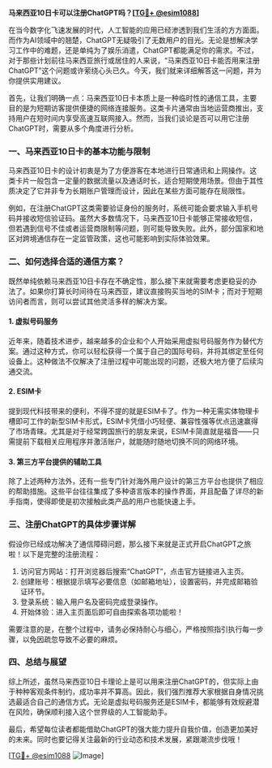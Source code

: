 **马来西亚10日卡可以注册ChatGPT吗？[[TG💪+ @esim1088](https://t.me/s/esim1088)]**

在当今数字化飞速发展的时代，人工智能的应用已经渗透到我们生活的方方面面。而作为AI领域中的翘楚，ChatGPT无疑吸引了无数用户的目光。无论是想解决学习工作中的难题，还是单纯为了娱乐消遣，ChatGPT都能满足你的需求。不过，对于那些计划前往马来西亚旅行或居住的人来说，“马来西亚10日卡能否用来注册ChatGPT”这个问题或许萦绕心头已久。今天，我们就来详细解答这一问题，并为你提供实用建议。

首先，让我们明确一点：马来西亚10日卡本质上是一种临时性的通信工具，主要目的是为短期访客提供便捷的网络连接服务。这类卡片通常由当地运营商推出，支持用户在短时间内享受高速互联网接入。然而，当我们谈论是否可以用它注册ChatGPT时，需要从多个角度进行分析。

### 一、马来西亚10日卡的基本功能与限制

马来西亚10日卡的设计初衷是为了方便游客在本地进行日常通讯和上网操作。这类卡片一般包含一定量的数据流量以及通话时长，适合短期使用场景。但由于其性质决定了它并非专为长期账户管理而设计，因此在某些方面可能存在局限性。

例如，在注册ChatGPT这类需要验证身份的服务时，系统可能会要求输入手机号码并接收短信验证码。虽然大多数情况下，马来西亚10日卡能够正常接收短信，但若遇到信号不佳或者运营商限制等问题，则可能导致失败。此外，部分国家和地区对跨境通信存在一定监管政策，这也可能影响到实际体验效果。

### 二、如何选择合适的通信方案？

既然单纯依赖马来西亚10日卡存在不确定性，那么接下来就需要考虑更稳妥的办法了。如果你打算长时间待在马来西亚，建议直接购买当地的SIM卡；而对于短期访问者而言，则可以尝试其他灵活多样的解决方案。

#### 1. **虚拟号码服务**
近年来，随着技术进步，越来越多的企业和个人开始采用虚拟号码服务作为替代方案。通过这种方式，你可以轻松获得一个属于自己的国际号码，并将其绑定至任何设备上。这种做法不仅解决了注册过程中可能出现的问题，还极大地方便了后续沟通交流。

#### 2. **ESIM卡**
提到现代科技带来的便利，不得不提的就是ESIM卡了。作为一种无需实体物理卡槽即可工作的新型SIM卡形式，ESIM卡凭借小巧轻便、兼容性强等优点迅速赢得了市场青睐。尤其是对于经常跨国旅行的朋友来说，ESIM卡简直就是福音——只需提前下载相关应用程序并激活账户，就能随时随地切换不同的网络环境。

#### 3. **第三方平台提供的辅助工具**
除了上述两种方法外，还有一些专门针对海外用户设计的第三方平台也提供了相应的帮助措施。这些平台往往集成了多种语言版本的操作界面，并且配备了详尽的新手指南，使得即使是初次接触此类产品的用户也能快速上手。

### 三、注册ChatGPT的具体步骤详解

假设你已经成功解决了通信障碍问题，那么接下来就是正式开启ChatGPT之旅啦！以下是完整的注册流程：

1. 访问官方网站：打开浏览器后搜索“ChatGPT”，点击官方链接进入主页。
2. 创建账号：根据提示填写必要信息（如邮箱地址），设置密码，并完成邮箱验证环节。
3. 登录系统：输入用户名及密码完成登录操作。
4. 开始体验：进入主页面后即可自由探索各项功能啦！

需要注意的是，在整个过程中，请务必保持耐心与细心，严格按照指引执行每一步骤，以免因疏忽导致不必要的麻烦。

### 四、总结与展望

综上所述，虽然马来西亚10日卡理论上是可以用来注册ChatGPT的，但实际上由于种种客观条件制约，成功率并不算高。因此，我们强烈推荐大家根据自身情况挑选最适合自己的通信方式。无论是虚拟号码服务还是ESIM卡，都能够有效规避潜在风险，确保顺利接入这个世界级的人工智能助手。

最后，希望每位读者都能借助ChatGPT的强大能力提升自我价值，创造更加美好的未来。同时也要记得关注最新的行业动态和技术发展，紧跟潮流步伐哦！

[[TG💪+ @esim1088](https://t.me/s/esim1088) ![Image](https://i.postimg.cc/4NQfJmqS/Snipaste-2025-05-13-00-14-12.png)]
